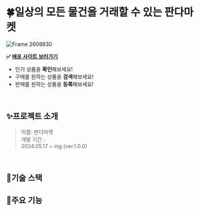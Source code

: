 # 🍀일상의 모든 물건을 거래할 수 있는 판다마켓

![Frame 2608830](https://github.com/hyeyoonS/QA-sprint-mission/assets/144667455/42ec4f3b-194e-4a84-b39f-71071851b9c5)


**✅ [배포 사이트 보러가기](https://hy-pandamarket-1.netlify.app/)**

- 인기 상품을 **확인**해보세요!
- 구매를 원하는 상품을 **검색**해보세요!
- 판매를 원하는 상품을 **등록**해보세요!


<br/>

## ✨프로젝트 소개

> 이름: 판다마켓 <br>개발 기간 : <br>
2024.05.17 ~ ing (ver.1.0.0)<br>
> 

<br>

## 🧐기술 스택

## 💖주요 기능
